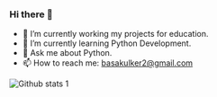 ### Hi there 👋


- 🔭 I’m currently working my projects for education.
- 🌱 I’m currently learning Python Development.
- 💬 Ask me about Python.
- 📫 How to reach me: basakulker2@gmail.com

![Github stats 1](https://github-readme-stats.vercel.app/api?username=BasakUlker&show_icons=true&theme=gradient) 
